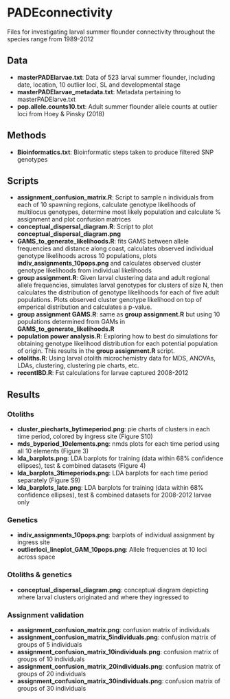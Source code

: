 # PADEconnectivity
Files for investigating larval summer flounder connectivity throughout the species range from 1989-2012

## Data
* **masterPADElarvae.txt**: Data of 523 larval summer flounder, including date, location, 10 outlier loci, SL and developmental stage
* **masterPADElarvae_metadata.txt**: Metadata pertaining to masterPADElarve.txt
* **pop.allele.counts10.txt**: Adult summer flounder allele counts at outlier loci from Hoey & Pinsky (2018)

## Methods
* **Bioinformatics.txt**: Bioinformatic steps taken to produce filtered SNP genotypes

## Scripts
* **assignment_confusion_matrix.R**: Script to sample n individuals from each of 10 spawning regions, calculate genotype likelihoods of multilocus genotypes, determine most likely population and calculate % assignment and plot confusion matrices
* **conceptual_dispersal_diagram.R**: Script to plot **conceptual_dispersal_diagram.png**
* **GAMS_to_generate_likelihoods.R**: fits GAMS between allele frequencies and distance along coast, calculates observed individual genotype likelihoods across 10 populations, plots **indiv_assignments_10pops.png** and calculates observed cluster genotype likelihoods from individual likelihoods
* **group assignment.R**: Given larval clustering data and adult regional allele frequencies, simulates larval genotypes for clusters of size N, then calculates the distribution of genotype likelihoods for each of five adult populations. Plots observed cluster genotype likelihood on top of emperical distribution and calculates a p-value.
* **group assignment GAMS.R**: same as **group assignment.R** but using 10 populations determined from GAMs in **GAMS_to_generate_likelihoods.R**
* **population power analysis.R**: Exploring how to best do simulations for obtaining genotype likelihood distribution for each potential population of origin. This results in the **group assignment.R** script.
* **otoliths.R**: Using larval otolith microchemistry data for MDS, ANOVAs, LDAs, clustering, clustering pie charts, etc.
* **recentIBD.R**: Fst calculations for larvae captured 2008-2012

## Results
### Otoliths
* **cluster_piecharts_bytimeperiod.png**: pie charts of clusters in each time period, colored by ingress site (Figure S10)
* **mds_byperiod_10elements.png**: nmds plots for each time period using all 10 elements (Figure 3)
* **lda_barplots.png**: LDA barplots for training (data within 68% confidence ellipses), test & combined datasets (Figure 4)
* **lda_barplots_3timeperiods.png**: LDA barplots for each time period separately (Figure S9)
* **lda_barplots_late.png**: LDA barplots for training (data within 68% confidence ellipses), test & combined datasets for 2008-2012 larvae only
### Genetics
* **indiv_assignments_10pops.png**: barplots of individual assignment by ingress site
* **outlierloci_lineplot_GAM_10pops.png**: Allele frequencies at 10 loci across space
### Otoliths & genetics
* **conceptual_dispersal_diagram.png**: conceptual diagram depicting where larval clusters originated and where they ingressed to
### Assignment validation
* **assignment_confusion_matrix.png**: confusion matrix of individuals
* **assignment_confusion_matrix_5individuals.png**: confusion matrix of groups of 5 individuals
* **assignment_confusion_matrix_10individuals.png**: confusion matrix of groups of 10 individuals
* **assignment_confusion_matrix_20individuals.png**: confusion matrix of groups of 20 individuals
* **assignment_confusion_matrix_30individuals.png**: confusion matrix of groups of 30 individuals
